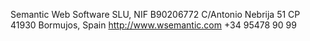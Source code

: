 Semantic Web Software SLU, NIF B90206772
C/Antonio Nebrija 51
CP 41930 Bormujos, 
Spain 
http://www.wsemantic.com
+34 95478 90 99

